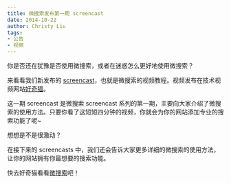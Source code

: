 ```yaml
---
title: 微搜索发布第一期 screencast
date: 2014-10-22
author: Christy Liu
tags:
- 公告
- 视频
---
```


你是否还在犹豫是否使用微搜索，或者在迷惑怎么更好地使用微搜索？

来看看我们新发布的 [screencast](http://haoqicat.com/fellesy/wei-sou-suo-yun-fu-wu)，也就是微搜索的视频教程。视频发布在技术视频网站[好奇猫](http://haoqicat.com)。

这一期 screencast 是微搜索 screencast 系列的第一期，主要向大家介绍了微搜索的使用方法。只要你看了这短短四分钟的视频，你就会为你的网站添加专业的搜索功能了呢~

想想是不是很激动？

在接下来的 screencasts 中，我们还会告诉大家更多详细的微搜索的使用方法，让你的网站拥有你最想要的搜索功能。

快去好奇猫看看[微搜索](http://haoqicat.com/fellesy/wei-sou-suo-yun-fu-wu)吧！
